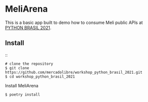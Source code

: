 MeliArena
======

This is a basic app built to demo how to consume Meli public APIs at [PYTHON BRASIL
2021](https://2021.pythonbrasil.org.br/).


Install
-------

::

    # clone the repository
    $ git clone https://github.com/mercadolibre/workshop_python_brasil_2021.git
    $ cd workshop_python_brasil_2021

Install MeliArena

    $ poetry install